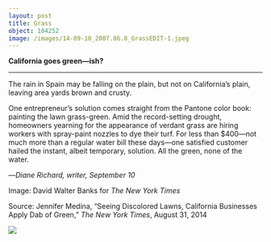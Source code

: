 ```yaml
---
layout: post
title: Grass
object: 104252
image: /images/14-09-10_2007.86.8_GrassEDIT-1.jpeg
---
```

**California goes green—ish?**

****

The rain in Spain may be falling on the plain, but not on California’s plain, leaving area yards brown and crusty.

One entrepreneur’s solution comes straight from the Pantone color book: painting the lawn grass-green. Amid the record-setting drought, homeowners yearning for the appearance of verdant grass are hiring workers with spray-paint nozzles to dye their turf. For less than \$400—not much more than a regular water bill these days—one satisfied customer hailed the instant, albeit temporary, solution. All the green, none of the water.

—*Diane Richard, writer, September 10*

Image: David Walter Banks for *The New York Times*

Source: Jennifer Medina, “Seeing Discolored Lawns, California Businesses Apply Dab of Green,” *The New York Times*, August 31, 2014

![]({{siteurl.base}}/images/14-09-10_2007.86.8_GrassEDIT-1.jpeg)
